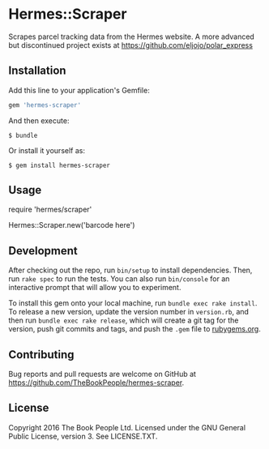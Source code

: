 # Hermes::Scraper

Scrapes parcel tracking data from the Hermes website.
A more advanced but discontinued project exists at https://github.com/eljojo/polar_express

## Installation

Add this line to your application's Gemfile:

```ruby
gem 'hermes-scraper'
```

And then execute:

    $ bundle

Or install it yourself as:

    $ gem install hermes-scraper

## Usage

  require 'hermes/scraper'

  Hermes::Scraper.new('barcode here')

## Development

After checking out the repo, run `bin/setup` to install dependencies. Then, run `rake spec` to run the tests. You can also run `bin/console` for an interactive prompt that will allow you to experiment.

To install this gem onto your local machine, run `bundle exec rake install`. To release a new version, update the version number in `version.rb`, and then run `bundle exec rake release`, which will create a git tag for the version, push git commits and tags, and push the `.gem` file to [rubygems.org](https://rubygems.org).

## Contributing

Bug reports and pull requests are welcome on GitHub at https://github.com/TheBookPeople/hermes-scraper.

## License

Copyright 2016 The Book People Ltd.
Licensed under the GNU General Public License, version 3. See LICENSE.TXT.
